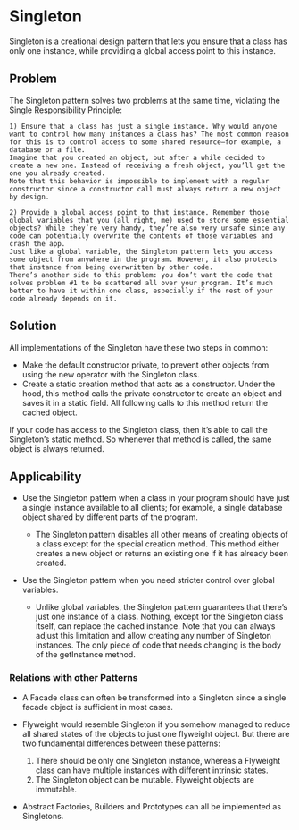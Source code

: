 # Singleton

Singleton is a creational design pattern that lets you ensure that a class has only one instance, while providing a global access point to this instance.

## Problem

The Singleton pattern solves two problems at the same time, violating the Single Responsibility Principle:

    1) Ensure that a class has just a single instance. Why would anyone want to control how many instances a class has? The most common reason for this is to control access to some shared resource—for example, a database or a file.
    Imagine that you created an object, but after a while decided to create a new one. Instead of receiving a fresh object, you’ll get the one you already created.
    Note that this behavior is impossible to implement with a regular constructor since a constructor call must always return a new object by design.

    2) Provide a global access point to that instance. Remember those global variables that you (all right, me) used to store some essential objects? While they’re very handy, they’re also very unsafe since any code can potentially overwrite the contents of those variables and crash the app.
    Just like a global variable, the Singleton pattern lets you access some object from anywhere in the program. However, it also protects that instance from being overwritten by other code.
    There’s another side to this problem: you don’t want the code that solves problem #1 to be scattered all over your program. It’s much better to have it within one class, especially if the rest of your code already depends on it.

## Solution

All implementations of the Singleton have these two steps in common:

- Make the default constructor private, to prevent other objects from using the new operator with the Singleton class.
- Create a static creation method that acts as a constructor. Under the hood, this method calls the private constructor to create an object and saves it in a static field. All following calls to this method return the cached object.

If your code has access to the Singleton class, then it’s able to call the Singleton’s static method. So whenever that method is called, the same object is always returned.

## Applicability

-  Use the Singleton pattern when a class in your program should have just a single instance available to all clients; for example, a single database object shared by different parts of the program.
    
    - The Singleton pattern disables all other means of creating objects of a class except for the special creation method. This method either creates a new object or returns an existing one if it has already been created.

-  Use the Singleton pattern when you need stricter control over global variables.

    - Unlike global variables, the Singleton pattern guarantees that there’s just one instance of a class. Nothing, except for the Singleton class itself, can replace the cached instance.
    Note that you can always adjust this limitation and allow creating any number of Singleton instances. The only piece of code that needs changing is the body of the getInstance method.

### Relations with other Patterns

- A Facade class can often be transformed into a Singleton since a single facade object is sufficient in most cases.

- Flyweight would resemble Singleton if you somehow managed to reduce all shared states of the objects to just one flyweight object. But there are two fundamental differences between these patterns:
    1) There should be only one Singleton instance, whereas a Flyweight class can have multiple instances with different intrinsic states.
    2) The Singleton object can be mutable. Flyweight objects are immutable.

- Abstract Factories, Builders and Prototypes can all be implemented as Singletons.
